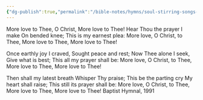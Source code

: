 ```yaml
---
{"dg-publish":true,"permalink":"/bible-notes/hymns/soul-stirring-songs-and-hymns/more-love-to-thee/","title":"More Love to Thee"}
---
```



More love to Thee, O Christ,
More love to Thee!
Hear Thou the prayer I make
On bended knee;
This is my earnest plea:
More love, O Christ, to Thee,
More love to Thee,
More love to Thee!

Once earthly joy I craved,
Sought peace and rest;
Now Thee alone I seek,
Give what is best;
This all my prayer shall be:
More love, O Christ, to Thee,
More love to Thee,
More love to Thee!

Then shall my latest breath
Whisper Thy praise;
This be the parting cry
My heart shall raise;
This still its prayer shall be:
More love, O Christ, to Thee,
More love to Thee,
More love to Thee!
Baptist Hymnal, 1991